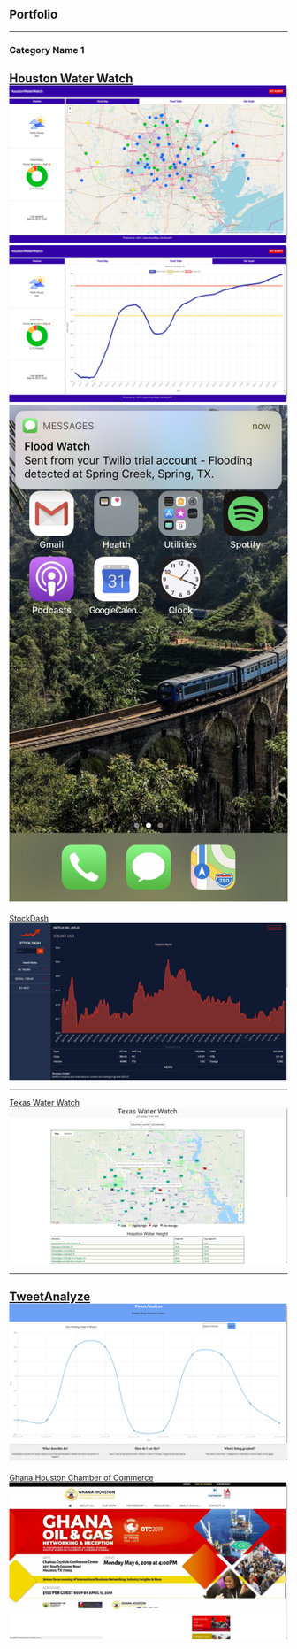 ## Portfolio

---

### Category Name 1 

[Houston Water Watch](http://www.houstonwaterwatch.com/)
<img src="images/houstonwaterwatch1.png?raw=true"/>
<img src="images/houstonwaterwatch2.png?raw=true"/>
<img src="images/houstonwaterwatch3.jpg?raw=true"/>
---
[StockDash](http://www.stockdash.live/)
<img src="images/stockdash.png"/>

---
[Texas Water Watch](http://www.texaswaterwatch.com/)
<img src="images/texaswaterwatch.png?raw=true"/>

---
[TweetAnalyze](http://www.sleepy-ravine-85439.herokuapp.com/)
<img src="images/tweetanalyze.png?raw=true"/>
---
[Ghana Houston Chamber of Commerce](http://www.ghanahoustonchamber.org/)
<img src="images/ghcc.png?raw=true"/>

